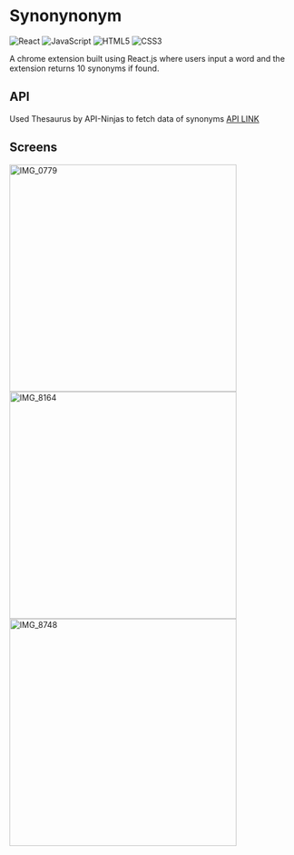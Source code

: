 # Synonynonym

![React](https://img.shields.io/badge/React-20232A?style=for-the-badge&logo=react&logoColor=61DAFB)
![JavaScript](https://img.shields.io/badge/JavaScript-F7DF1E?style=for-the-badge&logo=javascript&logoColor=black)
![HTML5](https://img.shields.io/badge/HTML5-E34F26?style=for-the-badge&logo=html5&logoColor=white)
![CSS3](https://img.shields.io/badge/CSS3-1572B6?style=for-the-badge&logo=css3&logoColor=white)

A chrome extension built using React.js where users input a word and the extension returns 10 synonyms if found. 

## API 

Used Thesaurus by API-Ninjas to fetch data of synonyms 
[API LINK](https://rapidapi.com/apininjas/api/thesaurus-by-api-ninjas/playground/apiendpoint_580eb0e1-6499-4c6c-b293-2893e47af0b8)


## Screens 

<img width="400" alt="IMG_0779" src="https://github.com/user-attachments/assets/09f43ba3-2003-4717-b527-2f97ee05de35"/>

<img width="400" alt="IMG_8164" src="https://github.com/user-attachments/assets/292d7e48-c41f-4677-ac33-5bac4ef17f2d"/>

<img width="400" alt="IMG_8748" src="https://github.com/user-attachments/assets/4937910d-ddb3-43e5-8562-b7e9221a640a"/>


